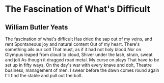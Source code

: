 # The Fascination of What's Difficult
## William Butler Yeats
The fascination of what's difficult
Has dried the sap out of my veins, and rent
Spontaneous joy and natural content
Out of my heart. There's something ails our colt
That must, as if it had not holy blood
Nor on Olympus leaped from cloud to cloud,
Shiver under the lash, strain, sweat and jolt
As though it dragged road metal. My curse on plays
That have to be set up in fifty ways,
On the day's war with every knave and dolt,
Theatre business, management of men.
I swear before the dawn comes round again
I'll find the stable and pull out the bolt.